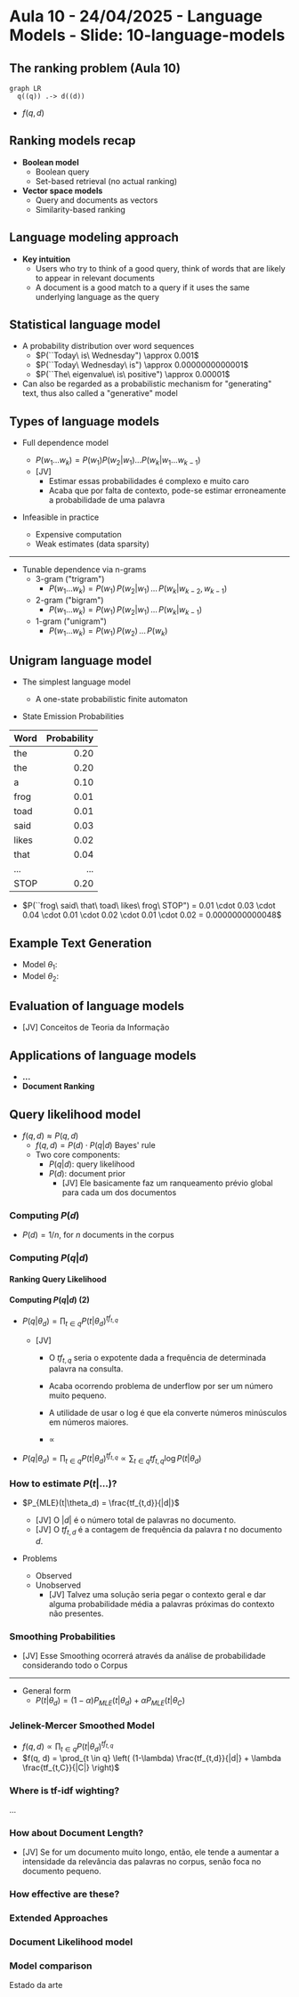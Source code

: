 # Aula 10 - 24/04/2025 - Language Models - Slide: 10-language-models

## The ranking problem (Aula 10)

```mermaid
graph LR
  q((q)) .-> d((d))
```

- $f(q, d)$

## Ranking models recap

- **Boolean model**
  - Boolean query
  - Set-based retrieval (no actual ranking)
- **Vector space models**
  - Query and documents as vectors
  - Similarity-based ranking

## Language modeling approach

- **Key intuition**
  - Users who try to think of a good query, think of words that are likely to appear in relevant documents
  - A document is a good match to a query if it uses the same underlying language as the query

## Statistical language model

- A probability distribution over word sequences
  - $P(``Today\ is\ Wednesday") \approx 0.001$
  - $P(``Today\ Wednesday\ is") \approx 0.0000000000001$
  - $P(``The\ eigenvalue\ is\ positive") \approx 0.00001$
- Can also be regarded as a probabilistic mechanism for "generating" text, thus also called a "generative" model

## Types of language models

- Full dependence model

  - $P(w_1 \dots  w_k) = P(w_1) P(w_2 | w_1) \dots P(w_k | w_1 \dots w_{k-1})$
  - [JV]
    - Estimar essas probabilidades é complexo e muito caro
    - Acaba que por falta de contexto, pode-se estimar erroneamente a probabilidade de uma palavra

- Infeasible in practice

  - Expensive computation
  - Weak estimates (data sparsity)

---

- Tunable dependence via n-grams
  - 3-gram ("trigram")
    - $P(w_1 \dots  w_k) = P(w_1)\,P(w_2 | w_1)\, \dots \,P(w_k | w_{k-2}, w_{k-1})$
  - 2-gram ("bigram")
    - $P(w_1 \dots  w_k) = P(w_1)\,P(w_2 | w_1)\, \dots \,P(w_k | w_{k-1})$
  - 1-gram ("unigram")
    - $P(w_1 \dots  w_k) = P(w_1)\,P(w_2)\, \dots \,P(w_k)$

## Unigram language model

- The simplest language model

  - A one-state probabilistic finite automaton

- State Emission Probabilities

| Word  | Probability |
| :---- | ----------: |
| the   |        0.20 |
| the   |        0.20 |
| a     |        0.10 |
| frog  |        0.01 |
| toad  |        0.01 |
| said  |        0.03 |
| likes |        0.02 |
| that  |        0.04 |
| ...   |         ... |
| STOP  |        0.20 |

- $P(``frog\ said\ that\ toad\ likes\ frog\ STOP") = 0.01 \cdot 0.03 \cdot 0.04 \cdot 0.01 \cdot 0.02 \cdot 0.01 \cdot 0.02 = 0.0000000000048$

## Example Text Generation

- Model $\theta_1$:
- Model $\theta_2$:

## Evaluation of language models

- [JV] Conceitos de Teoria da Informação

## Applications of language models

- **...**
- **Document Ranking**

## Query likelihood model

- $f(q, d) \approx P(q, d)$
  - $f(q, d) = P(d) \cdot P(q | d)$ Bayes' rule
  - Two core components:
    - $P(q | d)$: query likelihood
    - $P(d)$: document prior
      - [JV] Ele basicamente faz um ranqueamento prévio global para cada um dos documentos

### Computing $P(d)$

- $P(d) = 1 / n$, for $n$ documents in the corpus

### Computing $P(q|d)$

#### Ranking Query Likelihood

#### Computing $P(q|d)$ (2)

- $P(q|\theta_d) = \prod_{t \in q} P(t|\theta_d)^{tf_{t,q}}$

  - [JV]

    - O $tf_{t,q}$ seria o expotente dada a frequência de determinada palavra na consulta.
    - Acaba ocorrendo problema de underflow por ser um número muito pequeno.

    - A utilidade de usar o log é que ela converte números minúsculos em números maiores.
    - $\propto$

- $P(q|\theta_d) = \prod_{t \in q} P(t|\theta_d)^{tf_{t,q}} \propto \sum_{t \in q} tf_{t,q} \log P(t|\theta_d)$

### How to estimate $P(t| ...)$?

- $P_{MLE}(t|\theta_d) = \frac{tf_{t,d}}{|d|}$

  - [JV] O $|d|$ é o número total de palavras no documento.
  - [JV] O $tf_{t,d}$ é a contagem de frequência da palavra $t$ no documento $d$.

- Problems
  - Observed
  - Unobserved
    - [JV] Talvez uma solução seria pegar o contexto geral e dar alguma probabilidade média a palavras próximas do contexto não presentes.

### Smoothing Probabilities

- [JV] Esse Smoothing ocorrerá através da análise de probabilidade considerando todo o Corpus

---

- General form
  - $P(t|\theta_d) = (1-\alpha) P_{MLE}(t|\theta_d) + \alpha P_{MLE}(t|\theta_C)$

### Jelinek-Mercer Smoothed Model

- $f(q, d) \propto \prod_{t \in q} P(t|\theta_d)^{tf_{t,q}}$
- $f(q, d) = \prod_{t \in q} \left( (1-\lambda) \frac{tf_{t,d}}{|d|} + \lambda \frac{tf_{t,C}}{|C|} \right)$

### Where is tf-idf wighting?

...

### How about Document Length?

- [JV] Se for um documento muito longo, então, ele tende a aumentar a intensidade da relevância das palavras no corpus, senão foca no documento pequeno.

### How effective are these?

### Extended Approaches

### Document Likelihood model

### Model comparison

Estado da arte
